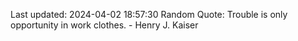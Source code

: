 Last updated: 2024-04-02 18:57:30
Random Quote: Trouble is only opportunity in work clothes. - Henry J. Kaiser